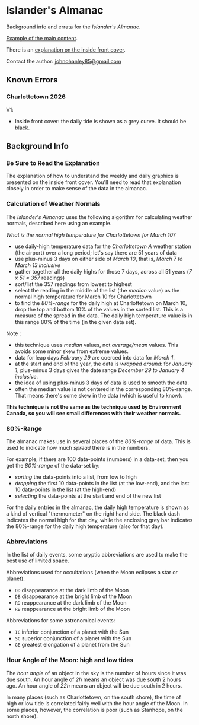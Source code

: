 # Islander's Almanac

Background info and errata for the *Islander's Almanac*. 

[Example of the main content](https://github.com/johanley/almanac/blob/master/2026/Charlottetown/2026-charlottetown-sample.pdf).

There is an [explanation on the inside front cover](https://github.com/johanley/almanac/blob/master/2026/Charlottetown/2026-charlottetown-cover.pdf).

Contact the author: johnohanley85@gmail.com

## Known Errors

### Charlottetown 2026 

V1:

- Inside front cover: the daily tide is shown as a grey curve. It should be black.


## Background Info


### Be Sure to Read the Explanation 
The explanation of how to understand the weekly and daily graphics is presented on the inside front cover. 
You'll need to read that explanation closely in order to make sense of the data in the almanac.


### Calculation of Weather Normals
The *Islander's Almanac* uses the following algorithm for calculating weather normals,  described here using an example.

*What is the normal high temperature for Charlottetown for March 10?*

- use daily-high temperature data for the *Charlottetown A* weather station (the airport) over a long period; let's say there are 51 years of data
- use plus-minus 3 days on either side of *March 10*, that is, *March 7 to March 13 inclusive*
- gather together all the daily highs for those 7 days, across all 51 years (*7 x 51 = 357* readings)
- sort/list the 357 readings from lowest to highest
- select the reading in the middle of the list (the *median* value) as the normal high temperature for March 10 for Charlottetown
- to find the *80%-range* for the daily high at Charlottetown on March 10, drop the top and bottom 10% of the values in the sorted list. This is a measure of the spread in the data.
The daily high temperature value is in this range 80% of the time (in the given data set).


Note :
- this technique uses *median* values, not *average/mean* values. This avoids some minor skew from extreme values.
- data for leap days *February 29* are coerced into data for *March 1*.
- at the start and end of the year, the data is *wrapped around*: for *January 1*, plus-minus 3 days gives the date range *December 29 to January 4 inclusive*.
- the idea of using plus-minus 3 days of data is used to smooth the data.
- often the median value is not centered in the corresponding 80%-range. That means there's some skew in the data (which is useful to know).


**This technique is not the same as the technique used by Environment Canada, so you will see small differences with their weather normals.**


### 80%-Range
The almanac makes use in several places of the *80%-range* of data. 
This is used to indicate how much *spread* there is in the numbers.

For example, if there are 100 data-points (numbers) in a data-set, then you get the *80%-range* of the data-set by:
- *sorting* the data-points into a list, from low to high
- *dropping* the first 10 data-points in the list (at the low-end), and the last 10 data-points in the list (at the high-end)
- *selecting* the data-points at the start and end of the new list

For the daily entries in the almanac, the daily high temperature is shown as a kind of vertical "thermometer" on the right hand side.
The black dash indicates the normal high for that day, while the enclosing grey bar indicates the 80%-range for the daily high temperature (also for that day).


### Abbreviations
In the list of daily events, some cryptic abbreviations are used to make the best use of limited space.

Abbreviations used for occultations (when the Moon eclipses a star or planet):
- `DD` disappearance at the dark limb of the Moon
- `DB` disappearance at the bright limb of the Moon
- `RD` reappearance at the dark limb of the Moon
- `RB` reappearance at the bright limb of the Moon

Abbreviations for some astronomical events:
- `IC` inferior conjunction of a planet with the Sun
- `SC` superior conjunction of a planet with the Sun
- `GE` greatest elongation of a planet from the Sun



### Hour Angle of the Moon: high and low tides
The *hour angle* of an object in the sky is the number of hours since it was due south.
An hour angle of *2h* means an object was due south 2 hours ago.
An hour angle of *22h* means an object will be due south in 2 hours.

In many places (such as Charlottetown, on the south shore), the time of high or low tide is correlated fairly well with the hour angle of the Moon.
In some places, however, the correlation is poor (such as Stanhope, on the north shore).


